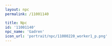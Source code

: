 ```yaml
---
layout: npc
permalink: /11001140

title: Npc
id: '11001140'
npc_name: 'Gadren'
icon_url: 'portrait/npc/11000220_worker1_p.png'
---
```

